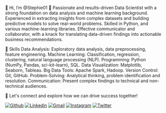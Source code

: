 👋 Hi, I’m @Stephie01
 👀  Passionate and results-driven Data Scientist with a strong foundation on data analysis and machine learning  background.
     Experienced in extracting insights from complex datasets and building predictive models to solve real-world problems.
     Skilled in Python, and various machine-learning libraries. Effective communicator and collaborator,
     with a knack for translating data-driven findings into actionable business recommendations.


 🌱 Skills
Data Analysis: Exploratory data analysis, data preprocessing, feature engineering.
Machine Learning: Classification, regression, clustering, natural language processing (NLP).
Programming: Python (NumPy, Pandas, sci-kit-learn), SQL.
Data Visualization: Matplotlib, Seaborn, Tableau.
Big Data Tools: Apache Spark, Hadoop.
Version Control: Git, GitHub.
Problem-Solving: Analytical thinking, problem identification and resolution.
Communication: Present complex findings to technical and non-technical audiences.

 💞️ Let's connect and explore how we can drive success together!
  
[![Github](https://img.shields.io/badge/Github-000000?&style=for-the-badge&logo=github&logoColor=white)](https://github.com/Stephie01)
[![Linkedin](https://img.shields.io/badge/linkedin-%230077B5.svg?&style=for-the-badge&logo=linkedin&logoColor=white)](https://www.linkedin.com/in/stephanie-mbithe-b76944269/)
[![Gmail](https://img.shields.io/badge/gmail-D14836?&style=for-the-badge&logo=gmail&logoColor=white)](mailto:stephmbithe10@gmail.com)
[![Instagram](https://img.shields.io/badge/Instagram-E4405F?&style=for-the-badge&logo=instagram&logoColor=white)](https://www.instagram.com/darlin_steph/)
[![Twitter](https://img.shields.io/badge/Twitter-%231DA1F2?&style=for-the-badge&logo=twitter&logoColor=white)](https://twitter.com/@MbithMbithe)

<!---
Stephie01/Stephie01 is a ✨ special ✨ repository because its `README.md` (this file) appears on your GitHub profile.
You can click the Preview link to take a look at your changes.
--->
